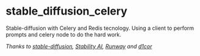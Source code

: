 # stable_diffusion_celery
Stable-diffusion with Celery and Redis tecnology. Using a client to perform prompts and celery node to do the hard work.

*Thanks to [stable-diffusion](https://github.com/CompVis/stable-diffusion), [Stability AI](https://stability.ai/), [Runway](https://runwayml.com/) and [d1cor](https://github.com/d1cor)*
